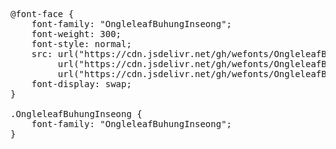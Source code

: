 <pre>
@font-face {
    font-family: "OngleleafBuhungInseong";
    font-weight: 300;
    font-style: normal;
    src: url("https://cdn.jsdelivr.net/gh/wefonts/OngleleafBuhungInseong/OngleleafBuhungInseong.woff2") format("woff2"),
         url("https://cdn.jsdelivr.net/gh/wefonts/OngleleafBuhungInseong/OngleleafBuhungInseong.woff") format("woff"),
         url("https://cdn.jsdelivr.net/gh/wefonts/OngleleafBuhungInseong/OngleleafBuhungInseong.ttf") format("truetype");
    font-display: swap;
}

.OngleleafBuhungInseong {
    font-family: "OngleleafBuhungInseong";
}
  
</pre>
